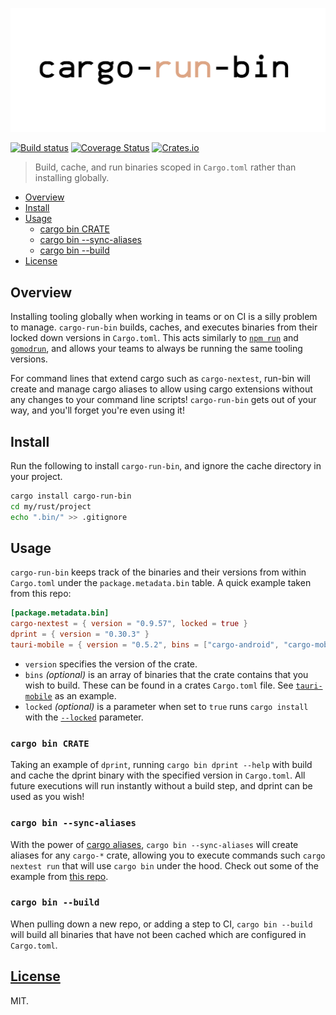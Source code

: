 ![cargo-run-bin](.github/banner.png)

[![Build status](https://github.com/dustinblackman/cargo-run-bin/workflows/ci/badge.svg)](https://github.com/dustinblackman/cargo-run-bin/actions)
[![Coverage Status](https://coveralls.io/repos/github/dustinblackman/cargo-run-bin/badge.svg?branch=master)](https://coveralls.io/github/dustinblackman/cargo-run-bin?branch=master)
[![Crates.io](https://img.shields.io/crates/v/cargo-run-bin.svg)](https://crates.io/crates/cargo-run-bin)

> Build, cache, and run binaries scoped in `Cargo.toml` rather than installing globally.

- [Overview](#Overview)
- [Install](#Install)
- [Usage](#Usage)
  - [cargo bin CRATE](#cargo-bin-crate)
  - [cargo bin --sync-aliases](#cargo-bin---sync-aliases)
  - [cargo bin --build](#cargo-bin---build)
- [License](#License)

## Overview

Installing tooling globally when working in teams or on CI is a silly problem to manage. `cargo-run-bin` builds, caches, and executes binaries from their locked down versions in `Cargo.toml`. This acts similarly to [`npm run`](https://docs.npmjs.com/cli/v7/commands/npm-run-script) and [`gomodrun`](https://github.com/dustinblackman/gomodrun), and allows your teams to always be running the same tooling versions.

For command lines that extend cargo such as `cargo-nextest`, run-bin will create and manage cargo aliases to allow using cargo extensions without any changes to your command line scripts! `cargo-run-bin` gets out of your way, and you'll forget you're even using it!

## Install

Run the following to install `cargo-run-bin`, and ignore the cache directory in your project.

```sh
cargo install cargo-run-bin
cd my/rust/project
echo ".bin/" >> .gitignore
```

## Usage

`cargo-run-bin` keeps track of the binaries and their versions from within `Cargo.toml` under the `package.metadata.bin`
table. A quick example taken from this repo:

```toml
[package.metadata.bin]
cargo-nextest = { version = "0.9.57", locked = true }
dprint = { version = "0.30.3" }
tauri-mobile = { version = "0.5.2", bins = ["cargo-android", "cargo-mobile"], locked = true }
```

- `version` specifies the version of the crate.
- `bins` _(optional)_ is an array of binaries that the crate contains that you wish to build. These can be found in a crates
  `Cargo.toml` file. See [`tauri-mobile`](https://github.com/tauri-apps/tauri-mobile/blob/a5f3783870f48886e3266e43f92a6768fb1eb3d4/Cargo.toml#L18-L28) as an example.
- `locked` _(optional)_ is a parameter when set to `true` runs `cargo install` with the [`--locked`](https://doc.rust-lang.org/cargo/commands/cargo-install.html#dealing-with-the-lockfile) parameter.

### `cargo bin CRATE`

Taking an example of `dprint`, running `cargo bin dprint --help` with build and cache the dprint binary with the
specified version in `Cargo.toml`. All future executions will run instantly without a build step, and dprint can be used
as you wish!

### `cargo bin --sync-aliases`

With the power of [cargo aliases](https://doc.rust-lang.org/cargo/reference/config.html#alias), `cargo bin --sync-aliases`
will create aliases for any `cargo-*` crate, allowing you to execute commands such `cargo nextest run` that will use
`cargo bin` under the hood. Check out some of the example from [this repo](.cargo/config.toml).

### `cargo bin --build`

When pulling down a new repo, or adding a step to CI, `cargo bin --build` will build all binaries that have not been
cached which are configured in `Cargo.toml`.

## [License](./LICENSE)

MIT.
